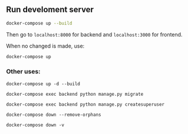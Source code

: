 
## Run develoment server
```bash
docker-compose up --build
```
Then go to `localhost:8000` for backend and `localhost:3000` for frontend.

When no changed is made, use:
```bash
docker-compose up
```


### Other uses:
```
docker-compose up -d --build

docker-compose exec backend python manage.py migrate

docker-compose exec backend python manage.py createsuperuser

docker-compose down --remove-orphans

docker-compose down -v
```
